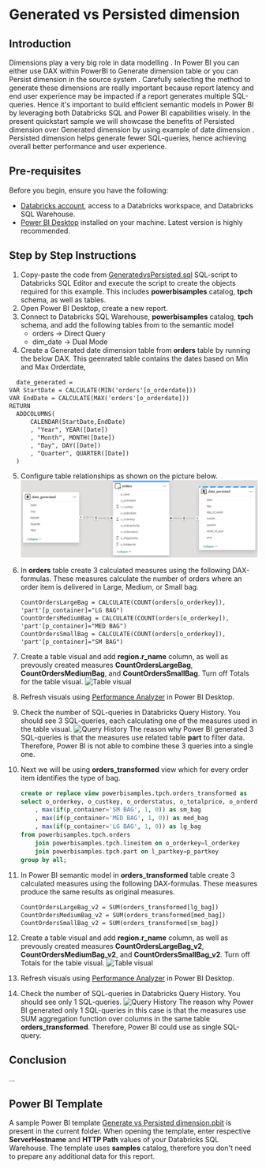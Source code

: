 # Generated vs Persisted dimension
## Introduction
Dimensions play a very big role in data modelling . In Power BI you can either use DAX within PowerBI to Generate dimension table or you can Persist dimension in the source system . Carefully selecting the method to generate these dimensions are really important because report latency and end user experience may be impacted if a report generates multiple SQL-queries. Hence it's important to build efficient semantic models in Power BI by leveraging both Databricks SQL and Power BI capabilities wisely. 
In the present quickstart sample we will showcase the benefits of Persisted dimension over Generated dimension by using example of date dimension . Persisted dimension helps generate fewer SQL-queries, hence achieving overall better performance and user experience.


## Pre-requisites

Before you begin, ensure you have the following:

- [Databricks account](https://databricks.com/), access to a Databricks workspace, and Databricks SQL Warehouse. 
- [Power BI Desktop](https://powerbi.microsoft.com/desktop/) installed on your machine. Latest version is highly recommended.


  
## Step by Step Instructions
1. Copy-paste the code from [GeneratedvsPersisted.sql](./Generated%20vs%20Persisted%20dimension.sql) SQL-script to Databricks SQL Editor and execute the script to create the objects required for this example. This includes **powerbisamples** catalog, **tpch** schema, as well as tables.
2. Open Power BI Desktop, create a new report.
3. Connect to Databricks SQL Warehouse, **powerbisamples** catalog, **tpch** schema, and add the following tables from  to the semantic model
    - orders -> Direct Query 
    - dim_date -> Dual Mode
4. Create a Generated date dimension table from **orders** table by running the below DAX. This geenrated table contains the dates based on Min and Max Orderdate,
  ```
    date_generated = 
VAR StartDate = CALCULATE(MIN('orders'[o_orderdate]))
VAR EndDate = CALCULATE(MAX('orders'[o_orderdate]))
RETURN 
    ADDCOLUMNS(
        CALENDAR(StartDate,EndDate)
        , "Year", YEAR([Date])
        , "Month", MONTH([Date])
        , "Day", DAY([Date])
        , "Quarter", QUARTER([Date])
    )
 ```
5. Configure table relationships as shown on the picture below.
![Data model](./images/DataModel.PNG)
7. In **orders** table create 3 calculated measures using the following DAX-formulas. These measures calculate the number of orders where an order item is delivered in Large, Medium, or Small bag.
    ```
    CountOrdersLargeBag = CALCULATE(COUNT(orders[o_orderkey]), 'part'[p_container]="LG BAG")
    CountOrdersMediumBag = CALCULATE(COUNT(orders[o_orderkey]), 'part'[p_container]="MED BAG")
    CountOrdersSmallBag = CALCULATE(COUNT(orders[o_orderkey]), 'part'[p_container]="SM BAG")
    ```
8. Create a table visual and add **region.r_name** column, as well as prevously created measures **CountOrdersLargeBag**, **CountOrdersMediumBag**, and **CountOrdersSmallBag**. Turn off Totals for the table visual.
![Table visual](./images/TableVisual1.PNG)
9. Refresh visuals using [Performance Analyzer](https://learn.microsoft.com/en-us/power-bi/create-reports/desktop-performance-analyzer) in Power BI Desktop.
10. Check the number of SQL-queries in Databricks Query History. You should see 3 SQL-queries, each calculating one of the measures used in the table visual.
![Query History](./images/QueryHistory1.PNG) 
The reason why Power BI generated 3 SQL-queries is that the measures use related table **part** to filter data. Therefore, Power BI is not able to combine these 3 queries into a single one.

11. Next we will be using **orders_transformed** view which for every order item identifies the type of bag.  
    ``` sql
    create or replace view powerbisamples.tpch.orders_transformed as
    select o_orderkey, o_custkey, o_orderstatus, o_totalprice, o_orderdate, o_orderpriority, o_clerk, o_shippriority
        , max(if(p_container='SM BAG', 1, 0)) as sm_bag
        , max(if(p_container='MED BAG', 1, 0)) as med_bag
        , max(if(p_container='LG BAG', 1, 0)) as lg_bag
    from powerbisamples.tpch.orders
        join powerbisamples.tpch.lineitem on o_orderkey=l_orderkey
        join powerbisamples.tpch.part on l_partkey=p_partkey
    group by all;
    ```

12. In Power BI semantic model in **orders_transformed** table create 3 calculated measures using the following DAX-formulas. These measures produce the same results as original measures.
    ```
    CountOrdersLargeBag_v2 = SUM(orders_transformed[lg_bag])
    CountOrdersMediumBag_v2 = SUM(orders_transformed[med_bag])
    CountOrdersSmallBag_v2 = SUM(orders_transformed[sm_bag])
    ```
13. Create a table visual and add **region.r_name** column, as well as prevously created measures **CountOrdersLargeBag_v2**, **CountOrdersMediumBag_v2**, and **CountOrdersSmallBag_v2**. Turn off Totals for the table visual.
![Table visual](./images/TableVisual2.PNG)
14. Refresh visuals using [Performance Analyzer](https://learn.microsoft.com/en-us/power-bi/create-reports/desktop-performance-analyzer) in Power BI Desktop.

15. Check the number of SQL-queries in Databricks Query History. You should see only 1 SQL-queries.
![Query History](./images/QueryHistory2.PNG) 
The reason why Power BI generated only 1 SQL-queries in this case is that the measures use SUM aggregation function over columns in the same table **orders_transformed**. Therefore, Power BI could use as single SQL-query.

## Conclusion
...

## Power BI Template 

A sample Power BI template [Generate vs Persisted dimension.pbit](./Generated%20vs%20Persisted%20dimension.pbit) is present in the current folder. When opening the template, enter respective **ServerHostname** and **HTTP Path** values of your Databricks SQL Warehouse. The template uses **samples** catalog, therefore you don't need to prepare any additional data for this report.

